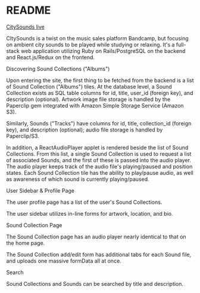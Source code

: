 # README

[CitySounds live][heroku]

[heroku]: http://city-sounds.herokuapp.com

CItySounds is a twist on the music sales platform Bandcamp, but focusing on ambient city sounds to be played while studying or relaxing. It's a full-stack web application utilizing Ruby on Rails/PostgreSQL on the backend and React.js/Redux on the frontend.

Discovering Sound Collections ("Albums")

Upon entering the site, the first thing to be fetched from the backend is a list of Sound Collection ("Albums") tiles. At the database level, a Sound Collection exists as SQL table columns for id, title, user_id (foreign key), and description (optional). Artwork image file storage is handled by the Paperclip gem integrated with Amazon Simple Storage Service (Amazon S3).

Similarly, Sounds ("Tracks") have columns for id, title, collection_id (foreign key), and description (optional); audio file storage is handled by Paperclip/S3.

In addition, a ReactAudioPlayer applet is rendered beside the list of Sound Collections. From this list, a single Sound Collection is used to request a list of associated Sounds, and the first of these is passed into the audio player. The audio player keeps track of the audio file's playing/paused and position states. Each Sound Collection tile has the ability to play/pause audio, as well as awareness of which sound is currently playing/paused.

User Sidebar & Profile Page

The user profile page has a list of the user's Sound Collections.

The user sidebar utilizes in-line forms for artwork, location, and bio.

Sound Collection Page

The Sound Collection page has an audio player nearly identical to that on the home page.

The Sound Collection add/edit form has additional tabs for each Sound file, and uploads one massive formData all at once.

Search

Sound Collections and Sounds can be searched by title and description.
